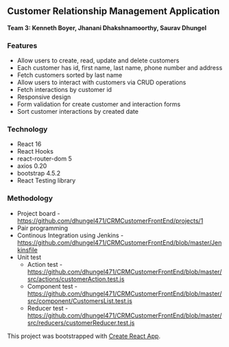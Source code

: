 
## Customer Relationship Management Application

**Team 3: Kenneth Boyer, Jhanani Dhakshnamoorthy, Saurav Dhungel**

### Features

* Allow users to create, read, update and delete customers
* Each customer has id, first name, last name, phone number and address
* Fetch customers sorted by last name
* Allow users to interact with customers via CRUD operations
* Fetch interactions by customer id
* Responsive design
* Form validation for create customer and interaction forms
* Sort customer interactions by created date

### Technology
- React 16
- React Hooks
- react-router-dom 5
- axios 0.20
- bootstrap 4.5.2
- React Testing library

### Methodology
- Project board - https://github.com/dhungel471/CRMCustomerFrontEnd/projects/1
- Pair programming
- Continous Integration using Jenkins - https://github.com/dhungel471/CRMCustomerFrontEnd/blob/master/Jenkinsfile
- Unit test
  - Action test - https://github.com/dhungel471/CRMCustomerFrontEnd/blob/master/src/actions/customerAction.test.js
  - Component test - https://github.com/dhungel471/CRMCustomerFrontEnd/blob/master/src/component/CustomersList.test.js
  - Reducer test - https://github.com/dhungel471/CRMCustomerFrontEnd/blob/master/src/reducers/customerReducer.test.js


This project was bootstrapped with [Create React App](https://github.com/facebook/create-react-app).
